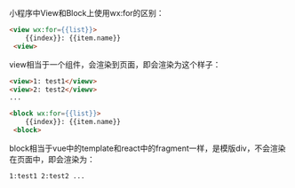 小程序中View和Block上使用wx:for的区别：

```html
<view wx:for={{list}}>
  	{{index}}: {{item.name}}
 <view>
```

view相当于一个组件，会渲染到页面，即会渲染为这个样子：

```html
<view>1: test1</viewv>
<view>2: test2</viewv>
...
```



```html
<block wx:for={{list}}>
    {{index}}: {{item.name}}
 <block>
```

block相当于vue中的template和react中的fragment一样，是模版div，不会渲染在页面中，即会渲染为：

```html
1:test1 2:test2 ...
```

